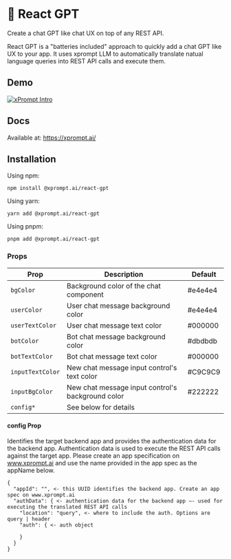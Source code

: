 # 🤖 React GPT
Create a chat GPT like chat UX on top of any REST API.

React GPT is a "batteries included" approach to quickly add a chat GPT like UX to your app.
It uses xprompt LLM to automatically translate natual language queries into REST API calls and execute them.

## Demo 

[![xPrompt Intro](https://xprompt.ai/img/demo-video-sc.png
)](https://youtu.be/l75jiHb5mCo "xPrompt Intro")


## Docs

Available at: https://xprompt.ai/

## Installation

Using npm:

```
npm install @xprompt.ai/react-gpt
```
Using yarn:

```
yarn add @xprompt.ai/react-gpt
```

Using pnpm:

```
pnpm add @xprompt.ai/react-gpt
```


### Props

Prop | Description | Default
---- | ----------- | -------
`bgColor` | Background color of the chat component | #e4e4e4
`userColor` | User chat message background color | #e4e4e4
`userTextColor` | User chat message text color | #000000
`botColor` | Bot chat message background color | #dbdbdb
`botTextColor` | Bot chat message text color | #000000
`inputTextColor` | New chat message input control's text color | #C9C9C9
`inputBgColor` | New chat message input control's background color | #222222
`config*` | See below for details | 


#### config Prop

Identifies the target backend app and provides the authentication data for the backend app.
Authentication data is used to execute the REST API calls against the target app.
Please create an app specification on www.xprompt.ai and use the name provided in the app spec as the appName below.

```
{
  "appId": "", <- this UUID identifies the backend app. Create an app spec on www.xprompt.ai
  "authData": { <- authentication data for the backend app —- used for executing the translated REST API calls 
    "location": "query", <- where to include the auth. Options are query | header
    "auth": { <- auth object
      
    }
  }
}
```

